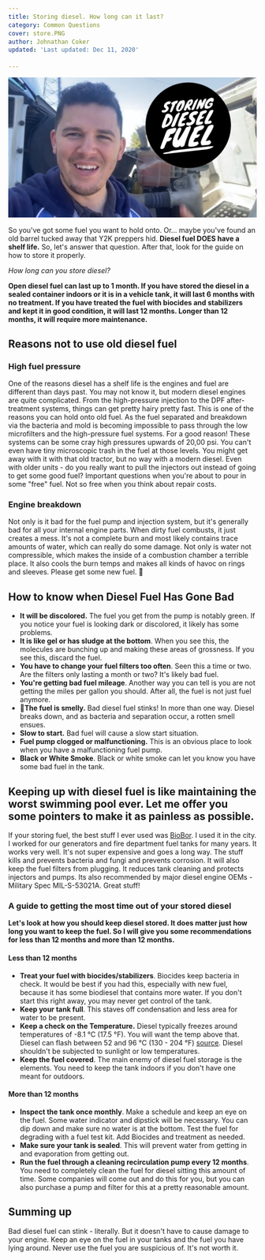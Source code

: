 ```yaml
---
title: Storing diesel. How long can it last?
category: Common Questions
cover: store.PNG
author: Johnathan Coker
updated: 'Last updated: Dec 11, 2020'

---
```

![toolbox and truck](./store.PNG)

So you've got some fuel you want to hold onto. Or... maybe you've found an old barrel tucked away that Y2K preppers hid. **Diesel fuel DOES have a shelf life.** So, let's answer that question. After that, look for the guide on how to store it properly.

_How long can you store diesel?_

**Open diesel fuel can last up to 1 month. If you have stored the diesel in a sealed container indoors or it is in a vehicle tank, it will last 6 months with no treatment. If you have treated the fuel with biocides and stabilizers and kept it in good condition, it will last 12 months. Longer than 12 months, it will require more maintenance.**

## Reasons not to use old diesel fuel

### High fuel pressure

One of the reasons diesel has a shelf life is the engines and fuel are different than days past. You may not know it, but modern diesel engines are quite complicated. From the high-pressure injection to the DPF after-treatment systems, things can get pretty hairy pretty fast. This is one of the reasons you can hold onto old fuel. As the fuel separated and breakdown via the bacteria and mold is becoming impossible to pass through the low microfilters and the high-pressure fuel systems. For a good reason! These systems can be some cray high pressures upwards of 20,00 psi. You can't even have tiny microscopic trash in the fuel at those levels. You might get away with it with that old tractor, but no way with a modern diesel. Even with older units - do you really want to pull the injectors out instead of going to get some good fuel? Important questions when you're about to pour in some "free" fuel. Not so free when you think about repair costs.

### Engine breakdown

Not only is it bad for the fuel pump and injection system, but it's generally bad for all your internal engine parts. When dirty fuel combusts, it just creates a mess. It's not a complete burn and most likely contains trace amounts of water, which can really do some damage. Not only is water not compressible, which makes the inside of a combustion chamber a terrible place. It also cools the burn temps and makes all kinds of havoc on rings and sleeves. Please get some new fuel. 🙏

## How to know when Diesel Fuel Has Gone Bad

* **It will be discolored.** The fuel you get from the pump is notably green. If you notice your fuel is looking dark or discolored, it likely has some problems.
* **It is like gel or has sludge at the bottom**. When you see this, the molecules are bunching up and making these areas of grossness. If you see this, discard the fuel.
* **You have to change your fuel filters too often**. Seen this a time or two. Are the filters only lasting a month or two? It's likely bad fuel.
* **You're getting bad fuel mileage**. Another way you can tell is you are not getting the miles per gallon you should. After all, the fuel is not just fuel anymore.
* 👃**The fuel is smelly.** Bad diesel fuel stinks! In more than one way. Diesel breaks down, and as bacteria and separation occur, a rotten smell ensues.
* **Slow to start.** Bad fuel will cause a slow start situation.
* **Fuel pump clogged or malfunctioning.** This is an obvious place to look when you have a malfunctioning fuel pump.
* **Black or White Smoke**. Black or white smoke can let you know you have some bad fuel in the tank.

## Keeping up with diesel fuel is like maintaining the worst swimming pool ever. Let me offer you some pointers to make it as painless as possible.

If your storing fuel, the best stuff I ever used was [BioBor](https://amzn.to/2U5AEn2). I used it in the city. I worked for our generators and fire department fuel tanks for many years. It works very well. It's not super expensive and goes a long way. The stuff kills and prevents bacteria and fungi and prevents corrosion. It will also keep the fuel filters from plugging. It reduces tank cleaning and protects injectors and pumps. Its also recommended by major diesel engine OEMs - Military Spec MIL-S-53021A. Great stuff!

### A guide to getting the most time out of your stored diesel

**Let's look at how you should keep diesel stored. It does matter just how long you want to keep the fuel. So I will give you some recommendations for less than 12 months and more than 12 months.**

#### Less than 12 months

* **Treat your fuel with biocides/stabilizers**. Biocides keep bacteria in check. It would be best if you had this, especially with new fuel, because it has some biodiesel that contains more water. If you don't start this right away, you may never get control of the tank.
* **Keep your tank full**. This staves off condensation and less area for water to be present.
* **Keep a check on the Temperature.** Diesel typically freezes around temperatures of -8.1 °C (17.5 °F). You will want the temp above that. Diesel can flash between 52 and 96 °C (130 - 204 °F) [source](http://knowhow.napaonline.com/at-what-temperature-does-diesel-fuel-gel/#:\~:text=It's%20right%20at%20the%20freezing,how%20colder%20weather%20affects%20fuel). Diesel shouldn't be subjected to sunlight or low temperatures.
* **Keep the fuel covered**. The main enemy of diesel fuel storage is the elements. You need to keep the tank indoors if you don't have one meant for outdoors.

#### More than 12 months

* **Inspect the tank once monthly**. Make a schedule and keep an eye on the fuel. Some water indicator and dipstick will be necessary. You can dip down and make sure no water is at the bottom. Test the fuel for degrading with a fuel test kit. Add Biocides and treatment as needed.
* **Make sure your tank is sealed**. This will prevent water from getting in and evaporation from getting out.
* **Run the fuel through a cleaning recirculation pump every 12 months**. You need to completely clean the fuel for diesel sitting this amount of time. Some companies will come out and do this for you, but you can also purchase a pump and filter for this at a pretty reasonable amount.

## Summing up

Bad diesel fuel can stink - literally. But it doesn't have to cause damage to your engine. Keep an eye on the fuel in your tanks and the fuel you have lying around. Never use the fuel you are suspicious of. It's not worth it.